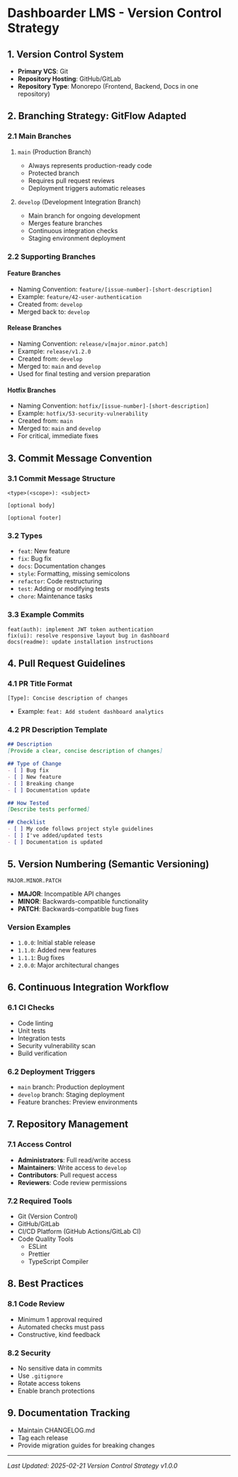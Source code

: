 # Dashboarder LMS - Version Control Strategy

## 1. Version Control System
- **Primary VCS**: Git
- **Repository Hosting**: GitHub/GitLab
- **Repository Type**: Monorepo (Frontend, Backend, Docs in one repository)

## 2. Branching Strategy: GitFlow Adapted

### 2.1 Main Branches
1. `main` (Production Branch)
   - Always represents production-ready code
   - Protected branch
   - Requires pull request reviews
   - Deployment triggers automatic releases

2. `develop` (Development Integration Branch)
   - Main branch for ongoing development
   - Merges feature branches
   - Continuous integration checks
   - Staging environment deployment

### 2.2 Supporting Branches

#### Feature Branches
- Naming Convention: `feature/[issue-number]-[short-description]`
- Example: `feature/42-user-authentication`
- Created from: `develop`
- Merged back to: `develop`

#### Release Branches
- Naming Convention: `release/v[major.minor.patch]`
- Example: `release/v1.2.0`
- Created from: `develop`
- Merged to: `main` and `develop`
- Used for final testing and version preparation

#### Hotfix Branches
- Naming Convention: `hotfix/[issue-number]-[short-description]`
- Example: `hotfix/53-security-vulnerability`
- Created from: `main`
- Merged to: `main` and `develop`
- For critical, immediate fixes

## 3. Commit Message Convention

### 3.1 Commit Message Structure
```
<type>(<scope>): <subject>

[optional body]

[optional footer]
```

### 3.2 Types
- `feat`: New feature
- `fix`: Bug fix
- `docs`: Documentation changes
- `style`: Formatting, missing semicolons
- `refactor`: Code restructuring
- `test`: Adding or modifying tests
- `chore`: Maintenance tasks

### 3.3 Example Commits
```
feat(auth): implement JWT token authentication
fix(ui): resolve responsive layout bug in dashboard
docs(readme): update installation instructions
```

## 4. Pull Request Guidelines

### 4.1 PR Title Format
`[Type]: Concise description of changes`
- Example: `feat: Add student dashboard analytics`

### 4.2 PR Description Template
```markdown
## Description
[Provide a clear, concise description of changes]

## Type of Change
- [ ] Bug fix
- [ ] New feature
- [ ] Breaking change
- [ ] Documentation update

## How Tested
[Describe tests performed]

## Checklist
- [ ] My code follows project style guidelines
- [ ] I've added/updated tests
- [ ] Documentation is updated
```

## 5. Version Numbering (Semantic Versioning)
`MAJOR.MINOR.PATCH`
- **MAJOR**: Incompatible API changes
- **MINOR**: Backwards-compatible functionality
- **PATCH**: Backwards-compatible bug fixes

### Version Examples
- `1.0.0`: Initial stable release
- `1.1.0`: Added new features
- `1.1.1`: Bug fixes
- `2.0.0`: Major architectural changes

## 6. Continuous Integration Workflow

### 6.1 CI Checks
- Code linting
- Unit tests
- Integration tests
- Security vulnerability scan
- Build verification

### 6.2 Deployment Triggers
- `main` branch: Production deployment
- `develop` branch: Staging deployment
- Feature branches: Preview environments

## 7. Repository Management

### 7.1 Access Control
- **Administrators**: Full read/write access
- **Maintainers**: Write access to `develop`
- **Contributors**: Pull request access
- **Reviewers**: Code review permissions

### 7.2 Required Tools
- Git (Version Control)
- GitHub/GitLab
- CI/CD Platform (GitHub Actions/GitLab CI)
- Code Quality Tools
  - ESLint
  - Prettier
  - TypeScript Compiler

## 8. Best Practices

### 8.1 Code Review
- Minimum 1 approval required
- Automated checks must pass
- Constructive, kind feedback

### 8.2 Security
- No sensitive data in commits
- Use `.gitignore`
- Rotate access tokens
- Enable branch protections

## 9. Documentation Tracking
- Maintain CHANGELOG.md
- Tag each release
- Provide migration guides for breaking changes

---

*Last Updated: 2025-02-21*
*Version Control Strategy v1.0.0*
